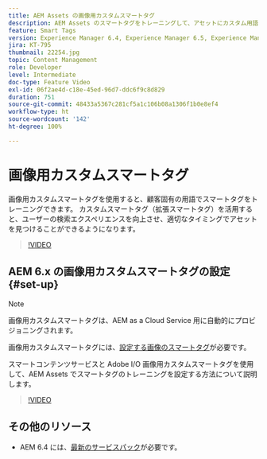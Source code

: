 ```yaml
---
title: AEM Assets の画像用カスタムスマートタグ
description: AEM Assets のスマートタグをトレーニングして、アセットにカスタム用語を適用する方法を説明します。
feature: Smart Tags
version: Experience Manager 6.4, Experience Manager 6.5, Experience Manager as a Cloud Service
jira: KT-795
thumbnail: 22254.jpg
topic: Content Management
role: Developer
level: Intermediate
doc-type: Feature Video
exl-id: 06f2ae4d-c18e-45ed-96d7-ddc6f9c8d829
duration: 751
source-git-commit: 48433a5367c281cf5a1c106b08a1306f1b0e8ef4
workflow-type: ht
source-wordcount: '142'
ht-degree: 100%

---
```


# 画像用カスタムスマートタグ

画像用カスタムスマートタグを使用すると、顧客固有の用語でスマートタグをトレーニングできます。
カスタムスマートタグ（拡張スマートタグ）を活用すると、ユーザーの検索エクスペリエンスを向上させ、適切なタイミングでアセットを見つけることができるようになります。

>[!VIDEO](https://video.tv.adobe.com/v/22254?quality=12&learn=on)

## AEM 6.x の画像用カスタムスマートタグの設定{#set-up}

>[!NOTE]
> 画像用カスタムスマートタグは、AEM as a Cloud Service 用に自動的にプロビジョニングされます。

画像用カスタムスマートタグには、[設定する画像のスマートタグ](./image-smart-tags.md#set-up)が必要です。

スマートコンテンツサービスと Adobe I/O 画像用カスタムスマートタグを使用して、AEM Assets でスマートタグのトレーニングを設定する方法について説明します。

>[!VIDEO](https://video.tv.adobe.com/v/23405?quality=12&learn=on)

## その他のリソース

* AEM 6.4 には、[最新のサービスパック](https://experienceleague.adobe.com/docs/experience-manager-release-information/aem-release-updates/aem-releases-updates.html?lang=ja#aem-64)が必要です。
